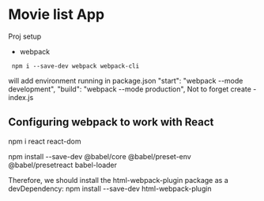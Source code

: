 # Movie list App

Proj setup
- webpack
```
 npm i --save-dev webpack webpack-cli
```
will add environment running in package.json
"start": "webpack --mode development",
"build": "webpack --mode production",
Not to forget create - index.js

## Configuring webpack to work with React
 npm i react react-dom

 npm install --save-dev @babel/core @babel/preset-env @babel/presetreact babel-loader

Therefore, we should install the html-webpack-plugin package as a
devDependency:
 npm install --save-dev html-webpack-plugin